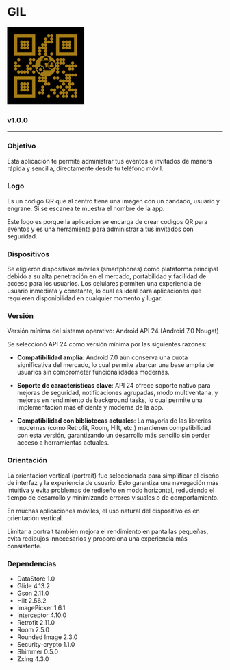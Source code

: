# GIL

![Logo](https://github.com/antoniobandadev/GilAndroid/blob/master/app/src/main/res/drawable/img_logo180x180.png)
### v1.0.0
------------

### Objetivo

Esta aplicación te permite administrar tus eventos e invitados de manera rápida y sencilla, directamente desde tu teléfono móvil.


### Logo

Es un codigo QR que al centro tiene una imagen con un candado, usuario y engrane.
Si se escanea te muestra el nombre de la app.

Este logo es porque la aplicacion se encarga de crear codigos QR para eventos y es una herramienta para administrar a tus invitados con seguridad.

### Dispositivos
Se eligieron dispositivos móviles (smartphones) como plataforma principal debido a su alta penetración en el mercado, portabilidad y facilidad de acceso para los usuarios. Los celulares permiten una experiencia de usuario inmediata y constante, lo cual es ideal para aplicaciones que requieren disponibilidad en cualquier momento y lugar.

### Versión
Versión mínima del sistema operativo: Android API 24 (Android 7.0 Nougat)

Se seleccionó API 24 como versión mínima por las siguientes razones:
- **Compatibilidad amplia**: Android 7.0 aún conserva una cuota significativa del mercado, lo cual permite abarcar una base amplia de usuarios sin comprometer funcionalidades modernas.

- **Soporte de características clave**: API 24 ofrece soporte nativo para mejoras de seguridad, notificaciones agrupadas, modo multiventana, y mejoras en rendimiento de background tasks, lo cual permite una implementación más eficiente y moderna de la app.

- **Compatibilidad con bibliotecas actuales**: La mayoría de las librerías modernas (como Retrofit, Room, Hilt, etc.) mantienen compatibilidad con esta versión, garantizando un desarrollo más sencillo sin perder acceso a herramientas actuales.

### Orientación
La orientación vertical (portrait) fue seleccionada para simplificar el diseño de interfaz y la experiencia de usuario. Esto garantiza una navegación más intuitiva y evita problemas de rediseño en modo horizontal, reduciendo el tiempo de desarrollo y minimizando errores visuales o de comportamiento.

En muchas aplicaciones móviles, el uso natural del dispositivo es en orientación vertical.

Limitar a portrait también mejora el rendimiento en pantallas pequeñas, evita redibujos innecesarios y proporciona una experiencia más consistente.

### Dependencias

- DataStore 1.0
- Glide 4.13.2
- Gson 2.11.0
- Hilt 2.56.2
- ImagePicker 1.6.1
- Interceptor 4.10.0
- Retrofit 2.11.0
- Room 2.5.0
- Rounded Image 2.3.0
- Security-crypto 1.1.0
- Shimmer 0.5.0
- Zxing 4.3.0
